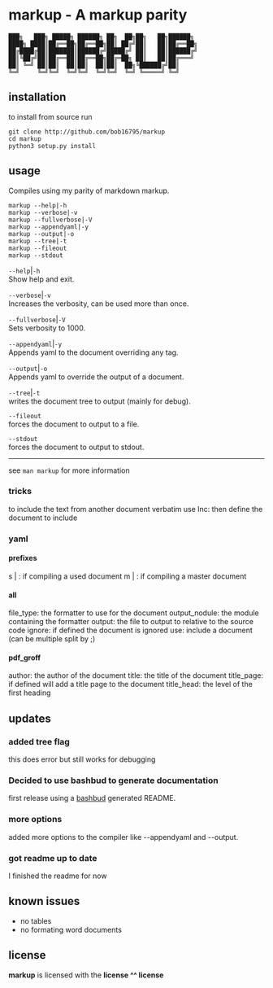 # markup - A markup parity

```text
███╗   ███╗ █████╗ ██████╗ ██╗  ██╗██╗   ██╗██████╗
████╗ ████║██╔══██╗██╔══██╗██║ ██╔╝██║   ██║██╔══██╗
██╔████╔██║███████║██████╔╝█████╔╝ ██║   ██║██████╔╝
██║╚██╔╝██║██╔══██║██╔══██╗██╔═██╗ ██║   ██║██╔═══╝
██║ ╚═╝ ██║██║  ██║██║  ██║██║  ██╗╚██████╔╝██║
╚═╝     ╚═╝╚═╝  ╚═╝╚═╝  ╚═╝╚═╝  ╚═╝ ╚═════╝ ╚═╝
```

## installation

to install from source run

```text
git clone http://github.com/bob16795/markup
cd markup
python3 setup.py install
```

## usage

Compiles using my parity of markdown markup.

```text
markup --help|-h
markup --verbose|-v
markup --fullverbose|-V
markup --appendyaml|-y
markup --output|-o
markup --tree|-t
markup --fileout
markup --stdout
```

`--help`|`-h`  
Show help and exit.

`--verbose`|`-v`  
Increases the verbosity, can be used more than once.

`--fullverbose`|`-V`  
Sets verbosity to 1000.

`--appendyaml`|`-y`  
Appends yaml to the document overriding any tag.

`--output`|`-o`  
Appends yaml to override the output of a document.

`--tree`|`-t`  
writes the document tree to output (mainly for debug).

`--fileout`  
forces the document to output to a file.

`--stdout`  
forces the document to output to stdout.

---

see `man markup` for more information

### tricks

to include the text from another document verbatim use Inc: then define the document to include

### yaml

#### prefixes

s | : if compiling a used document
m | : if compiling a master document

#### all

file_type: the formatter to use for the document
output_nodule: the module containing the formatter
output: the file to output to relative to the source code
ignore: if defined the document is ignored
use: include a document (can be multiple split by ;)

#### pdf_groff

author: the author of the document
title: the title of the document
title_page: if defined will add a title page to the document
title_head: the level of the first heading

## updates

### added tree flag

this does error but still works for debugging

### Decided to use bashbud to generate documentation

first release using a [bashbud](http://github.com/budlabs/bashbud) generated README.

### more options

added more options to the compiler like --appendyaml and
--output.

### got readme up to date

I finished the readme for now

## known issues

- no tables
- no formating word documents

## license

**markup** is licensed with the **license ^^ license**
